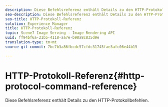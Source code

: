 ```yaml
---
description: Diese Befehlsreferenz enthält Details zu den HTTP-Protokollbefehlen.
seo-description: Diese Befehlsreferenz enthält Details zu den HTTP-Protokollbefehlen.
seo-title: HTTP-Protokoll-Referenz
solution: Experience Manager
title: HTTP-Protokoll-Referenz
topic: Scene7 Image Serving - Image Rendering API
uuid: ff94bf6a-21b5-4118-aa7e-b98a8c835d9e
translation-type: tm+mt
source-git-commit: 7bc7b3a86fbcdc57cfdc31745fae3afc06e44b15

---
```



# HTTP-Protokoll-Referenz{#http-protocol-command-reference}

Diese Befehlsreferenz enthält Details zu den HTTP-Protokollbefehlen.

